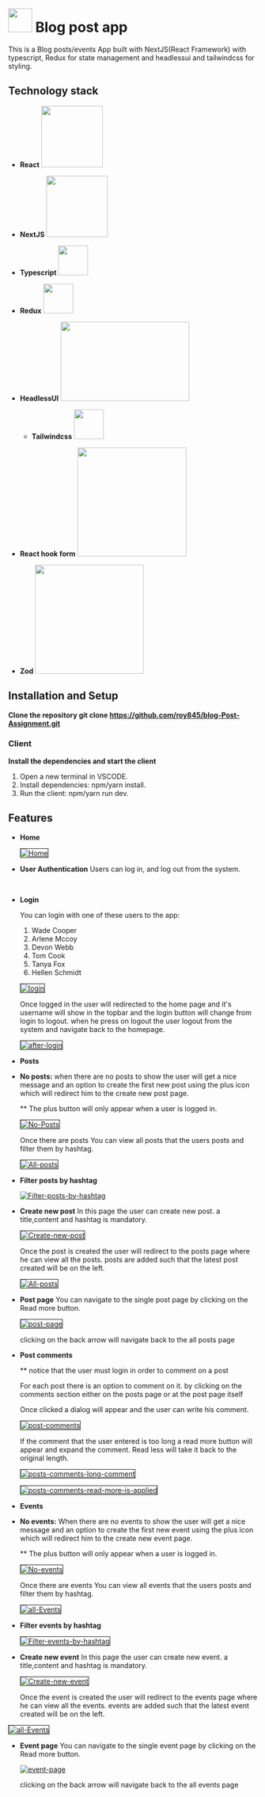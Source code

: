 # <img src = "https://static.thenounproject.com/png/82883-200.png" height="48" width = "48"/> Blog post app

This is a Blog posts/events App built with NextJS(React Framework) with typescript, Redux for state management and headlessui and tailwindcss for styling.

## Technology stack

- **React**
  <img src="https://upload.wikimedia.org/wikipedia/he/a/a7/React-icon.svg" width="124px" height="124px">

- **NextJS**
  <img src="https://www.drupal.org/files/project-images/nextjs-icon-dark-background.png" width="124px" height="124px">

- **Typescript**
  <img src="https://encrypted-tbn0.gstatic.com/images?q=tbn:ANd9GcTuiTDrB4jE3RaO72W0feOQP1XcZhjTrOBuYcqcXNSIQKeOx4iaA75cEZVN5BDrkQcLYK0&usqp=CAU" width="60px" height="60px">

- **Redux**
  <img src = "https://www.svgrepo.com/show/303557/redux-logo.svg" width = "60px" height = "60px">

- **HeadlessUI**
  <img src = "https://repository-images.githubusercontent.com/295992065/4bd52200-0043-11eb-9711-359a3854d4dc" width = "260px" height = "160px">

  - **Tailwindcss**
    <img src="https://encrypted-tbn0.gstatic.com/images?q=tbn:ANd9GcR_BuIzY141a5nIZoGEQkFYPN_f3bQddC4uu5ctRPO1Ftp6BNy_iV5foebwEIYesnZLA6c&usqp=CAU" width="60px" height="60px">

- **React hook form**
  <img src="https://encrypted-tbn0.gstatic.com/images?q=tbn:ANd9GcStBSZr9XstT3_uX0Mi4nBL88vUxZ2LTLu_6ikhMhZywt41ETXdZepvU12op0L33xJTrEM&usqp=CAU" width="220px" height="220px">

- **Zod**
  <img src="https://encrypted-tbn0.gstatic.com/images?q=tbn:ANd9GcTXt1ITFzxsJzjyjX9RnBco2jKyBcNv1UUnf8HojJSqcDchgcAL1x7DuSqdUje0oH7nLsA&usqp=CAU" width="220px" height="220px">

## Installation and Setup

<b>Clone the repository git clone https://github.com/roy845/blog-Post-Assignment.git</b>

### Client

<b>Install the dependencies and start the client</b>

1. Open a new terminal in VSCODE.
2. Install dependencies: npm/yarn install.
3. Run the client: npm/yarn run dev.

## Features

- <b>Home</b>

  <a href="https://ibb.co/s33tSYZ"><img src="https://i.ibb.co/x553vTN/Home.png" alt="Home" border="1"></a>

- <b>User Authentication</b>
  Users can log in, and log out from the system.

  <br/>

- <b>Login</b>

  You can login with one of these users to the app:

  1. Wade Cooper
  2. Arlene Mccoy
  3. Devon Webb
  4. Tom Cook
  5. Tanya Fox
  6. Hellen Schmidt

  <a href="https://ibb.co/SXnNK7z"><img src="https://i.ibb.co/rG6kZfV/login.png" alt="login" border="1"></a>

  Once logged in the user will redirected to the home page and it's username will show in the topbar and the login button will change from login to logout.
  when he press on logout the user logout from the system and navigate back to the homepage.

  <a href="https://ibb.co/1sfWm3y"><img src="https://i.ibb.co/PTZH6RX/after-login.png" alt="after-login" border="1"></a>

- <b>Posts</b>
- <b>No posts:</b>
  when there are no posts to show the user will get a nice message and an option to create the first new post using the plus icon which will redirect him to the create new post page.

  \*\* The plus button will only appear when a user is logged in.

  <a href="https://ibb.co/NSL23VK"><img src="https://i.ibb.co/cLNhvgQ/No-Posts.png" alt="No-Posts" border="1"></a>

  Once there are posts You can view all posts that the users posts and filter them by hashtag.

  <a href="https://ibb.co/RyWBX5H"><img src="https://i.ibb.co/rsJcBWy/All-posts.png" alt="All-posts" border="1"></a>

- <b>Filter posts by hashtag</b>

  <a href="https://ibb.co/6rDmNgZ"><img src="https://i.ibb.co/PF1NtwY/Filter-posts-by-hashtag.png" alt="Filter-posts-by-hashtag" border="0"></a>

- <b>Create new post</b>
  In this page the user can create new post.
  a title,content and hashtag is mandatory.

  <a href="https://ibb.co/Qddc84S"><img src="https://i.ibb.co/tXXhZ9j/Create-new-post.png" alt="Create-new-post" border="1"></a>

  Once the post is created the user will redirect to the posts page where he can view all the posts.
  posts are added such that the latest post created will be on the left.

  <a href="https://ibb.co/RyWBX5H"><img src="https://i.ibb.co/rsJcBWy/All-posts.png" alt="All-posts" border="1"></a>

- <b>Post page</b>
  You can navigate to the single post page by clicking on the Read more button.

  <a href="https://ibb.co/mcDWdPS"><img src="https://i.ibb.co/gRjKQc6/post-page.png" alt="post-page" border="1"></a>

  clicking on the back arrow will navigate back to the all posts page

- <b>Post comments</b>

  \*\* notice that the user must login in order to comment on a post

  For each post there is an option to comment on it. by clicking on the comments section either on the posts page or at the post page itself

  Once clicked a dialog will appear and the user can write his comment.

  <a href="https://ibb.co/dtL1KP8"><img src="https://i.ibb.co/8bdT8r1/post-comments.png" alt="post-comments" border="1"></a>

  If the comment that the user entered is too long a read more button will appear and expand the comment. Read less will take it back to the original length.

  <a href="https://ibb.co/DK40Nvs"><img src="https://i.ibb.co/j4hndQB/posts-comments-long-comment.png" alt="posts-comments-long-comment" border="1"></a>

  <a href="https://ibb.co/r2dg4ZF"><img src="https://i.ibb.co/qYJzkR7/posts-comments-read-more-is-applied.png" alt="posts-comments-read-more-is-applied" border="1"></a>

- <b>Events</b>
- <b>No events:</b>
  When there are no events to show the user will get a nice message and an option to create the first new event using the plus icon which will redirect him to the create new event page.

  \*\* The plus button will only appear when a user is logged in.

  <a href="https://ibb.co/rMj4css"><img src="https://i.ibb.co/P4Lw9QQ/No-events.png" alt="No-events" border="1"></a>

  Once there are events You can view all events that the users posts and filter them by hashtag.

  <a href="https://ibb.co/tH6dK0x"><img src="https://i.ibb.co/b6Vfm42/all-Events.png" alt="all-Events" border="1"></a>

- <b>Filter events by hashtag</b>

  <a href="https://ibb.co/vqkf4Ht"><img src="https://i.ibb.co/4tpCR7Q/Filter-events-by-hashtag.png" alt="Filter-events-by-hashtag" border="1"></a>

- <b>Create new event</b>
  In this page the user can create new event.
  a title,content and hashtag is mandatory.

  <a href="https://ibb.co/JCsx44t"><img src="https://i.ibb.co/stV5GGR/Create-new-event.png" alt="Create-new-event" border="1"></a>

  Once the event is created the user will redirect to the events page where he can view all the events.
  events are added such that the latest event created will be on the left.

 <a href="https://ibb.co/tH6dK0x"><img src="https://i.ibb.co/b6Vfm42/all-Events.png" alt="all-Events" border="1"></a>

- <b>Event page</b>
  You can navigate to the single event page by clicking on the Read more button.

  <a href="https://ibb.co/6Z7xkB1"><img src="https://i.ibb.co/pPB8SyR/event-page.png" alt="event-page" border="0"></a>

  clicking on the back arrow will navigate back to the all events page
